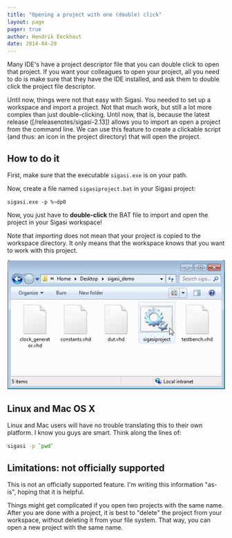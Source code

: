 ```yaml
---
title: "Opening a project with one (double) click"
layout: page 
pager: true
author: Hendrik Eeckhaut
date: 2014-04-29
---
```


Many IDE's have a project descriptor file that you can double click to open that project. If you want your colleagues to open your project, all you need to do is make sure that they have the IDE installed, and ask them to double click the project file descriptor.

Until now, things were not that easy with Sigasi. You needed to set up a workspace and import a project. Not that much work, but still a lot more complex than just double-clicking. Until now, that is, because the latest release ([/releasenotes/sigasi-2.13]) allows you to import an open a project from the command line. We can use this feature to create a clickable script (and thus: an icon in the project directory) that will open the project.

## How to do it

First, make sure that the executable `sigasi.exe` is on your path.

Now, create a file named `sigasiproject.bat` in your Sigasi project:
```batch
sigasi.exe -p %~dp0
```

Now, you just have to **double-click** the BAT file to import and open the project in your Sigasi workspace!

Note that _importing_ does not mean that your project is copied to the workspace directory. It only means that the workspace knows that you want to work with this project.

![Sigasi Project Launcher](images/sigasi_project_launcher.png)

## Linux and Mac OS X

Linux and Mac users will have no trouble translating this to their own platform. I know you guys are smart. Think along the lines of:
```bash
sigasi -p `pwd`
```

## Limitations: not officially supported

This is not an officially supported feature. I'm writing this information "as-is", hoping that it is helpful. 

Things might get complicated if you open two projects with the same name. After you are done with a project, it is best to "delete" the project from your workspace, without deleting it from your file system. That way, you can open a new project with the same name.
